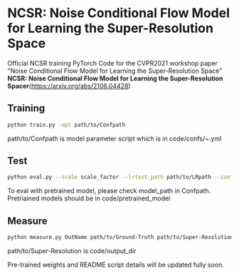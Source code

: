 # NCSR: Noise Conditional Flow Model for Learning the Super-Resolution Space

Official NCSR training PyTorch Code for the CVPR2021 workshop paper "Noise Conditional Flow Model for Learning the Super-Resolution Space" 
**NCSR: Noise Conditional Flow Model for Learning the Super-Resolution Spacer**(https://arxiv.org/abs/2106.04428)

## Training

```.bash
python train.py -opt path/to/Confpath
```
path/to/Confpath is model parameter script which is in code/confs/~.yml

## Test

```.bash
python eval.py --scale scale_factor --lrtest_path path/to/LRpath --conf_path path/to/Confpath
```
To eval with pretrained model, please check model_path in Confpath. Pretriained models should be in code/pretrained_model

## Measure

```.bash
python measure.py OutName path/to/Ground-Truth path/to/Super-Resolution n_samples scale_factor 
```
path/to/Super-Resolution is code/output_dir


Pre-trained weights and README script details will be updated fully soon.

